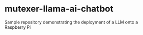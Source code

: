 # mutexer-llama-ai-chatbot
Sample repository demonstrating the deployment of a LLM onto a Raspberry Pi
